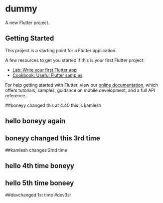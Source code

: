 # dummy

A new Flutter project.

## Getting Started

This project is a starting point for a Flutter application.

A few resources to get you started if this is your first Flutter project:

- [Lab: Write your first Flutter app](https://flutter.dev/docs/get-started/codelab)
- [Cookbook: Useful Flutter samples](https://flutter.dev/docs/cookbook)

For help getting started with Flutter, view our
[online documentation](https://flutter.dev/docs), which offers tutorials,
samples, guidance on mobile development, and a full API reference.


##boneyy changed this at 4.40
this is kamlesh
## hello boneyy again
## boneyy changed this 3rd time

##kamlesh changes 2md time

## hello 4th time boneyy
## hello 5th time boneey

##devchanged 1st time
#dev3sr